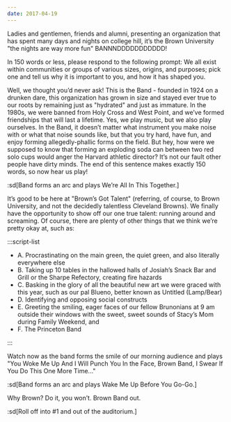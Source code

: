 ```yaml
---
date: 2017-04-19
---
```


Ladies and gentlemen, friends and alumni, presenting an organization that has spent many days and nights on college hill, it’s the Brown University "the nights are way more fun" BANNNDDDDDDDDDDD!

In 150 words or less, please respond to the following prompt: We all exist within communities or groups of various sizes, origins, and purposes; pick one and tell us why it is important to you, and how it has shaped you.

Well, we thought you’d never ask! This is the Band - founded in 1924 on a drunken dare, this organization has grown in size and stayed ever true to our roots by remaining just as "hydrated" and just as immature. In the 1980s, we were banned from Holy Cross and West Point, and we’ve formed friendships that will last a lifetime. Yes, we play music, but we also play ourselves. In the Band, it doesn’t matter what instrument you make noise with or what that noise sounds like, but that you try hard, have fun, and enjoy forming allegedly-phallic forms on the field. But hey, how were we supposed to know that forming an exploding soda can between two red solo cups would anger the Harvard athletic director? It’s not our fault other people have dirty minds. The end of this sentence makes exactly 150 words, so now hear us play!

:sd[Band forms an arc and plays We’re All In This Together.]

It’s good to be here at "Brown’s Got Talent" (referring, of course, to Brown University, and not the decidedly talentless Cleveland Browns). We finally have the opportunity to show off our one true talent: running around and screaming. Of course, there are plenty of other things that we think we’re pretty okay at, such as:

:::script-list

- A. Procrastinating on the main green, the quiet green, and also literally everywhere else
- B. Taking up 10 tables in the hallowed halls of Josiah’s Snack Bar and Grill or the Sharpe Refectory, creating fire hazards
- C. Basking in the glory of all the beautiful new art we were graced with this year, such as our pal Blueno, better known as Untitled (Lamp/Bear)
- D. Identifying and opposing social constructs
- E. Greeting the smiling, eager faces of our fellow Brunonians at 9 am outside their windows with the sweet, sweet sounds of Stacy’s Mom during Family Weekend, and
- F. The Princeton Band

:::

Watch now as the band forms the smile of our morning audience and plays "You Woke Me Up And I Will Punch You In the Face, Brown Band, I Swear If You Do This One More Time..."

:sd[Band forms an arc and plays Wake Me Up Before You Go-Go.]

Why Brown? Do it, you won’t. Brown Band out.

:sd[Roll off into #1 and out of the auditorium.]
